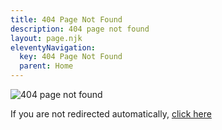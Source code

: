 ```yaml
---
title: 404 Page Not Found
description: 404 page not found
layout: page.njk
eleventyNavigation:
  key: 404 Page Not Found
  parent: Home
---
```


![404 page not found](../img/404error.jpg#center)

If you are not redirected automatically, [click here](../)